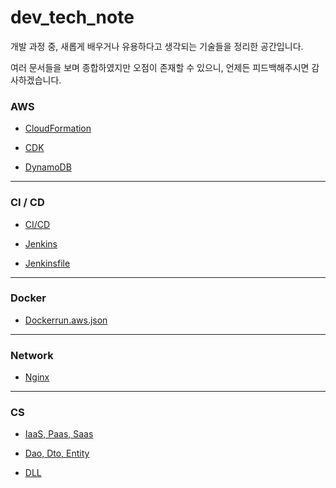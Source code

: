# dev_tech_note

개발 과정 중, 새롭게 배우거나 유용하다고 생각되는 기술들을 정리한 공간입니다.

여러 문서들을 보며 종합하였지만 오점이 존재할 수 있으니, 언제든 피드백해주시면 감사하겠습니다.

### AWS

* [CloudFormation](aws/cloudformation/README.md)

* [CDK](aws/cdk/README.md)

* [DynamoDB](aws/dynamo/README.md)

***

### CI / CD

* [CI/CD](tech/jenkins/CI_CD.md)

* [Jenkins](tech/jenkins/Jenkins.md)

* [Jenkinsfile](tech/jenkins/jenkinsfile.md)

***

### Docker

* [Dockerrun.aws.json](docker/dockerrunFile.md)

***

### Network

* [Nginx](tech/nginx.md)

***

### CS

* [IaaS, Paas, Saas](cs/IaaS_PaaS_SaaS.md)

* [Dao, Dto, Entity](cs/dao_dto_entity.md)

* [DLL](cs/dll.md)
